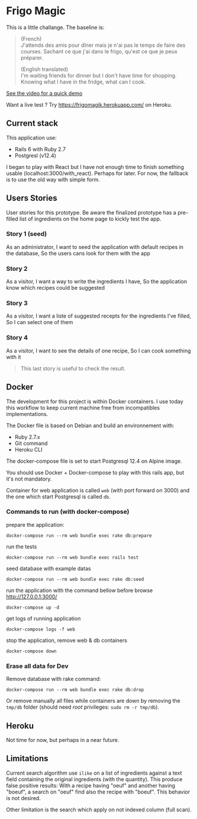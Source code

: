 # Frigo Magic

This is a little challange. The baseline is:

> (French)  
> J'attends des amis pour dîner mais je n'ai pas le temps de faire des courses.
> Sachant ce que j'ai dans le frigo, qu'est ce que je peux préparer.
>
> (English translated)  
> I'm waiting friends for dinner but I don't have time for shopping. Knowing
> what I have in the fridge, what can I cook.

<a href="https://youtu.be/tb46TmlnTT4" tag="get the video">See the video for a quick demo</a>

Want a live test ? Try https://frigomagik.herokuapp.com/ on Heroku.

## Current stack

This application use:
- Rails 6 with Ruby 2.7
- Postgresl (v12.4)

I began to play with React but I have not enough time to finish something usable
(localhost:3000/with_react). Perhaps for later. For now, the fallback is to
use the old way with simple form.

## Users Stories

User stories for this prototype. Be aware the finalized prototype has
a pre-filled list of ingredients on the home page to kickly test the app.

### Story 1 (seed)

As an administrator,
I want to seed the application with default recipes in the database,
So the users cans look for them with the app

### Story 2

As a visitor,
I want a way to write the ingredients I have,
So the application know which recipes could be suggested

### Story 3

As a visitor,
I want a liste of suggested recepts for the ingredients I've filled,
So I can select one of them

### Story 4

As a visitor,
I want to see the details of one recipe,
So I can cook something with it

> This last story is useful to check the result.

## Docker

The development for this project is within Docker containers. I use today this
workflow to keep current machine free from incompatibles implementations.

The Docker file is based on Debian and build an environnement with:
- Ruby 2.7.x
- Git command
- Heroku CLI

The docker-compose file is set to start Postgresql 12.4 on Alpine image.

You should use Docker + Docker-compose to play with this rails app, but
it's not mandatory.

Container for web application is called `web` (with port forward on 3000) and
the one which start Postgresql is called `db`.

### Commands to run (with docker-compose)

prepare the application:

```
docker-compose run --rm web bundle exec rake db:prepare
```

run the tests

```
docker-compose run --rm web bundle exec rails test
```

seed database with example datas

```
docker-compose run --rm web bundle exec rake db:seed
```

run the application with the command bellow before browse http://127.0.0.1:3000/

```
docker-compose up -d
```

get logs of running application

```
docker-compose logs -f web
```

stop the application, remove web & db containers

```
docker-compose down
```

### Erase all data for Dev

Remove database with rake command:

```
docker-compose run --rm web bundle exec rake db:drop
```

Or remove manually all files while containers are down by removing the `tmp/db`
folder (should need _root_ privileges: `sudo rm -r tmp/db`).

## Heroku

Not time for now, but perhaps in a near future.

## Limitations

Current search algorithm use `ilike` on a list of ingredients against a text
field containing the original ingredients (with the quantity). This produce
false positive results: With a recipe having "oeuf" and another having "boeuf",
a search on "oeuf" find also the recipe with "boeuf". This behavior is
not desired.

Other limitation is the search which apply on not indexed column (full scan).
